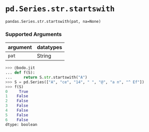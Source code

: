 # `pd.Series.str.startswith`

`pandas.Series.str.startswith(pat, na=None)`

### Supported Arguments

| argument | datatypes |
|-----------------------------|----------------------------------------|
| `pat` | String |

```py
>>> @bodo.jit
... def f(S):
...     return S.str.startswith("A")
>>> S = pd.Series(["A", "ce", "14", " ", "@", "a n", "^ Ef"])
>>> f(S)
0     True
1    False
2    False
3    False
4    False
5    False
6    False
dtype: boolean
```
